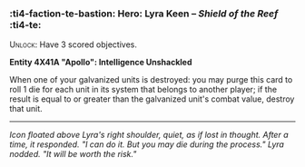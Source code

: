 ### :ti4-faction-te-bastion: **Hero**: Lyra Keen – _Shield of the Reef_ :ti4-te:

<span style="font-variant:small-caps;">Unlock</span>: Have 3 scored objectives.

**Entity 4X41A "Apollo": Intelligence Unshackled**

When one of your galvanized units is destroyed: you may purge this card to roll 1 die for each unit in its system that belongs to another player; if the result is equal to or greater than the galvanized unit's combat value, destroy that unit.

---

_Icon floated above Lyra's right shoulder, quiet, as if lost in thought.
After a time, it responded.
"I can do it.
But you may die during the process."
Lyra nodded.
"It will be worth the risk."_